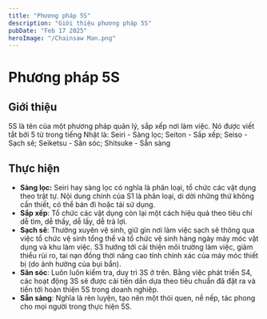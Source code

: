 ```yaml
---
title: "Phương pháp 5S"
description: "Giới thiệu phương pháp 5S"
pubDate: "Feb 17 2025"
heroImage: "/Chainsaw Man.png"
---
```


# Phương pháp 5S
## Giới thiệu
5S là tên của một phương pháp quản lý, sắp xếp nơi làm việc. Nó được viết tắt bởi 5 từ trong tiếng Nhật là: Seiri - Sàng lọc; Seiton - Sắp xếp; Seiso - Sạch sẽ; Seiketsu - Săn sóc; Shitsuke - Sẵn sàng
## Thực hiện
- **Sàng lọc:** Seiri hay sàng lọc có nghĩa là phân loại, tổ chức các vật dụng theo trật tự. Nội dung chính của S1 là phân loại, di dời những thứ không cần thiết, có thể bán đi hoặc tái sử dụng.
- **Sắp xếp**: Tổ chức các vật dụng còn lại một cách hiệu quả theo tiêu chí dễ tìm, dễ thấy, dễ lấy, dễ trả lợi.
- **Sạch sẽ**: Thường xuyên vệ sinh, giữ gìn nơi làm việc sạch sẽ thông qua việc tổ chức vệ sinh tổng thể và tổ chức vệ sinh hàng ngày máy móc vật dụng và khu làm việc. S3 hướng tới cải thiện môi trường làm việc, giảm thiểu rủi ro, tai nạn đồng thời nâng cao tính chính xác của máy móc thiết bị (do ảnh hưởng của bụi bẩn).
- **Săn sóc**: Luôn luôn kiểm tra, duy trì 3S ở trên. Bằng việc phát triển S4, các hoạt động 3S sẽ được cải tiến dần dựa theo tiêu chuẩn đã đặt ra và tiến tới hoàn thiện 5S trong doanh nghiệp.
- **Sẵn sàng**: Nghĩa là rèn luyện, tạo nên một thói quen, nề nếp, tác phong cho mọi người trong thực hiện 5S.